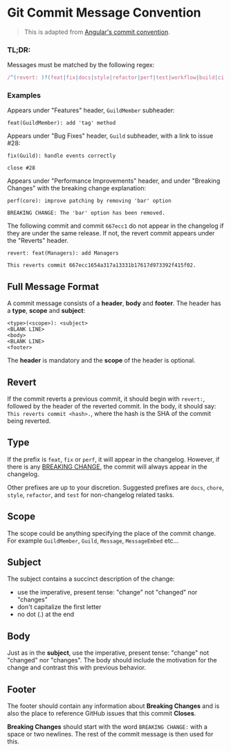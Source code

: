 # Git Commit Message Convention

> This is adapted from [Angular's commit convention](https://github.com/conventional-changelog/conventional-changelog/tree/master/packages/conventional-changelog-angular).

### TL;DR:

Messages must be matched by the following regex:

```javascript
/^(revert: )?(feat|fix|docs|style|refactor|perf|test|workflow|build|ci|chore|types|wip)(\(.+\))?: .{1,72}/;
```

### Examples

Appears under "Features" header, `GuildMember` subheader:

```text
feat(GuildMember): add 'tag' method
```

Appears under "Bug Fixes" header, `Guild` subheader, with a link to issue \#28:

```text
fix(Guild): handle events correctly

close #28
```

Appears under "Performance Improvements" header, and under "Breaking Changes" with the breaking change explanation:

```text
perf(core): improve patching by removing 'bar' option

BREAKING CHANGE: The 'bar' option has been removed.
```

The following commit and commit `667ecc1` do not appear in the changelog if they are under the same release. If not, the revert commit appears under the "Reverts" header.

```text
revert: feat(Managers): add Managers

This reverts commit 667ecc1654a317a13331b17617d973392f415f02.
```

## Full Message Format

A commit message consists of a **header**, **body** and **footer**. The header has a **type**, **scope** and **subject**:

```text
<type>(<scope>): <subject>
<BLANK LINE>
<body>
<BLANK LINE>
<footer>
```

The **header** is mandatory and the **scope** of the header is optional.

## Revert

If the commit reverts a previous commit, it should begin with `revert:`, followed by the header of the reverted commit. In the body, it should say: `This reverts commit <hash>.`, where the hash is the SHA of the commit being reverted.

## Type

If the prefix is `feat`, `fix` or `perf`, it will appear in the changelog. However, if there is any [BREAKING CHANGE](commit_convention.md#footer), the commit will always appear in the changelog.

Other prefixes are up to your discretion. Suggested prefixes are `docs`, `chore`, `style`, `refactor`, and `test` for non-changelog related tasks.

## Scope

The scope could be anything specifying the place of the commit change. For example `GuildMember`, `Guild`, `Message`, `MessageEmbed` etc...

## Subject

The subject contains a succinct description of the change:

* use the imperative, present tense: "change" not "changed" nor "changes"
* don't capitalize the first letter
* no dot \(.\) at the end

## Body

Just as in the **subject**, use the imperative, present tense: "change" not "changed" nor "changes". The body should include the motivation for the change and contrast this with previous behavior.

## Footer

The footer should contain any information about **Breaking Changes** and is also the place to reference GitHub issues that this commit **Closes**.

**Breaking Changes** should start with the word `BREAKING CHANGE:` with a space or two newlines. The rest of the commit message is then used for this.

